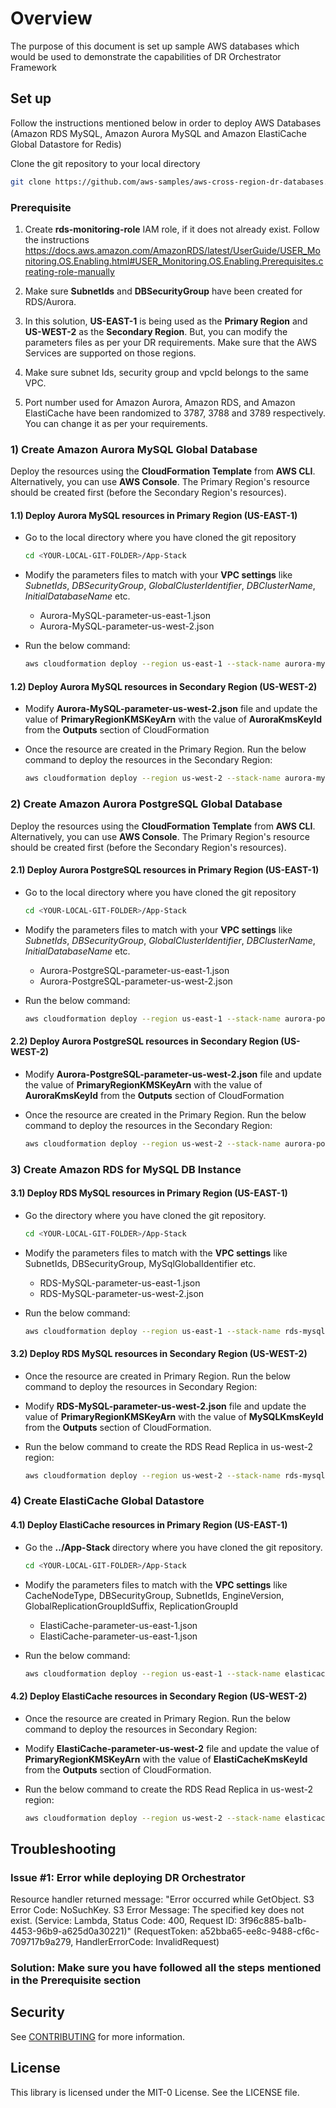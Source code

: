 # Overview
The purpose of this document is set up sample AWS databases which would be used to demonstrate the capabilities of DR Orchestrator Framework

## Set up

Follow the instructions mentioned below in order to deploy AWS Databases (Amazon RDS MySQL, Amazon Aurora MySQL and Amazon ElastiCache Global Datastore for Redis)

Clone the git repository to your local directory

 ```bash 
git clone https://github.com/aws-samples/aws-cross-region-dr-databases.git
```

### Prerequisite

1. Create <b>rds-monitoring-role</b> IAM role, if it does not already exist. Follow the instructions https://docs.aws.amazon.com/AmazonRDS/latest/UserGuide/USER_Monitoring.OS.Enabling.html#USER_Monitoring.OS.Enabling.Prerequisites.creating-role-manually  
    
2. Make sure <b>SubnetIds</b> and <b>DBSecurityGroup</b> have been created for RDS/Aurora. 

3. In this solution, <b>US-EAST-1</b> is being used as the <b>Primary Region</b> and <b>US-WEST-2</b> as the <b>Secondary Region</b>. But, you can modify the parameters files as per your DR requirements. Make sure that the AWS Services are supported on those regions.

4. Make sure subnet Ids, security group and vpcId belongs to the same VPC.

5. Port number used for Amazon Aurora, Amazon RDS, and Amazon ElastiCache have been randomized to 3787, 3788 and 3789 respectively. You can change it as per your requirements. 

### 1) Create Amazon Aurora MySQL Global Database
Deploy the resources using the <b>CloudFormation Template</b> from <b>AWS CLI</b>. Alternatively, you can use <b>AWS Console</b>. The Primary Region's resource should be created first (before the Secondary Region's resources).

#### 1.1) Deploy Aurora MySQL resources in Primary Region (US-EAST-1)

- Go to the local directory where you have cloned the git repository

   ```bash
  cd <YOUR-LOCAL-GIT-FOLDER>/App-Stack
  ```

- Modify the parameters files to match with your <b>VPC settings</b> like <i>SubnetIds</i>, <i>DBSecurityGroup</i>, <i>GlobalClusterIdentifier</i>, <i>DBClusterName</i>, <i>InitialDatabaseName</i> etc.

  - Aurora-MySQL-parameter-us-east-1.json
  - Aurora-MySQL-parameter-us-west-2.json

- Run the below command:

  ```bash
  aws cloudformation deploy --region us-east-1 --stack-name aurora-mysql-app-stack --template-file Aurora-MySQL-Primary.yaml --parameter-overrides file://Aurora-MySQL-parameter-us-east-1.json --capabilities CAPABILITY_AUTO_EXPAND CAPABILITY_NAMED_IAM CAPABILITY_IAM --disable-rollback
  ```

#### 1.2) Deploy Aurora MySQL resources in Secondary Region (US-WEST-2)

- Modify <b>Aurora-MySQL-parameter-us-west-2.json</b> file and update the value of <b>PrimaryRegionKMSKeyArn</b> 
with the value of <b>AuroraKmsKeyId</b> from the <b>Outputs</b> section of CloudFormation 

- Once the resource are created in the Primary Region. Run the below command to deploy the resources in the Secondary Region:

  ```bash
  aws cloudformation deploy --region us-west-2 --stack-name aurora-mysql-app-stack --template-file Aurora-MySQL-DR.yaml --parameter-overrides file://Aurora-MySQL-parameter-us-west-2.json --capabilities CAPABILITY_AUTO_EXPAND CAPABILITY_NAMED_IAM CAPABILITY_IAM --disable-rollback
  ```

### 2) Create Amazon Aurora PostgreSQL Global Database
Deploy the resources using the <b>CloudFormation Template</b> from <b>AWS CLI</b>. Alternatively, you can use <b>AWS Console</b>. The Primary Region's resource should be created first (before the Secondary Region's resources).

#### 2.1) Deploy Aurora PostgreSQL resources in Primary Region (US-EAST-1)

- Go to the local directory where you have cloned the git repository

   ```bash
  cd <YOUR-LOCAL-GIT-FOLDER>/App-Stack
  ```

- Modify the parameters files to match with your <b>VPC settings</b> like <i>SubnetIds</i>, <i>DBSecurityGroup</i>, <i>GlobalClusterIdentifier</i>, <i>DBClusterName</i>, <i>InitialDatabaseName</i> etc.

  - Aurora-PostgreSQL-parameter-us-east-1.json
  - Aurora-PostgreSQL-parameter-us-west-2.json

- Run the below command:

  ```bash
  aws cloudformation deploy --region us-east-1 --stack-name aurora-postgres-app-stack --template-file Aurora-PostgreSQL-Primary.yaml --parameter-overrides file://Aurora-PostgreSQL-parameter-us-east-1.json --capabilities CAPABILITY_AUTO_EXPAND CAPABILITY_NAMED_IAM CAPABILITY_IAM --disable-rollback
  ```

#### 2.2) Deploy Aurora PostgreSQL resources in Secondary Region (US-WEST-2)

- Modify <b>Aurora-PostgreSQL-parameter-us-west-2.json</b> file and update the value of <b>PrimaryRegionKMSKeyArn</b> 
with the value of <b>AuroraKmsKeyId</b> from the <b>Outputs</b> section of CloudFormation 

- Once the resource are created in the Primary Region. Run the below command to deploy the resources in the Secondary Region:

  ```bash
  aws cloudformation deploy --region us-west-2 --stack-name aurora-postgres-app-stack --template-file Aurora-PostgreSQL-DR.yaml --parameter-overrides file://Aurora-PostgreSQL-parameter-us-west-2.json --capabilities CAPABILITY_AUTO_EXPAND CAPABILITY_NAMED_IAM CAPABILITY_IAM --disable-rollback


### 3) Create Amazon RDS for MySQL DB Instance

#### 3.1) Deploy RDS MySQL resources in Primary Region (US-EAST-1)

- Go the directory where you have cloned the git repository.

  ```bash
  cd <YOUR-LOCAL-GIT-FOLDER>/App-Stack
  ```

- Modify the parameters files to match with the <b>VPC settings</b> like SubnetIds, DBSecurityGroup, MySqlGlobalIdentifier etc.
  
  - RDS-MySQL-parameter-us-east-1.json
  - RDS-MySQL-parameter-us-west-2.json

- Run the below command:

  ```bash
  aws cloudformation deploy --region us-east-1 --stack-name rds-mysql-app-stack --template-file RDS-MySQL-Primary.yaml --parameter-overrides file://RDS-MySQL-parameter-us-east-1.json --capabilities CAPABILITY_AUTO_EXPAND CAPABILITY_NAMED_IAM CAPABILITY_IAM --disable-rollback
  ```

#### 3.2) Deploy RDS MySQL resources in Secondary Region (US-WEST-2)

- Once the resource are created in Primary Region. Run the below command to deploy the resources in Secondary Region:

- Modify <b>RDS-MySQL-parameter-us-west-2.json</b> file and update the value of <b>PrimaryRegionKMSKeyArn</b> with the value of <b>MySQLKmsKeyId</b> from the <b>Outputs</b> section of CloudFormation. 

- Run the below command to create the RDS Read Replica in us-west-2 region:

  ```bash
  aws cloudformation deploy --region us-west-2 --stack-name rds-mysql-app-stack --template-file RDS-MySQL-DR.yaml --parameter-overrides file://RDS-MySQL-parameter-us-west-2.json --capabilities CAPABILITY_AUTO_EXPAND CAPABILITY_NAMED_IAM CAPABILITY_IAM --disable-rollback
  ```


### 4) Create ElastiCache Global Datastore

#### 4.1) Deploy ElastiCache resources in Primary Region (US-EAST-1)

- Go the <b>../App-Stack </b> directory where you have cloned the git repository.

  ```bash
  cd <YOUR-LOCAL-GIT-FOLDER>/App-Stack
  ```

- Modify the parameters files to match with the <b>VPC settings</b> like CacheNodeType, DBSecurityGroup, SubnetIds, EngineVersion, GlobalReplicationGroupIdSuffix, ReplicationGroupId

  - ElastiCache-parameter-us-east-1.json
  - ElastiCache-parameter-us-east-1.json

- Run the below command:

  ```bash
  aws cloudformation deploy --region us-east-1 --stack-name elasticache-ds-app-stack --template-file ElastiCache-Primary.yaml --parameter-overrides file://ElastiCache-parameter-us-east-1.json --capabilities CAPABILITY_AUTO_EXPAND CAPABILITY_NAMED_IAM CAPABILITY_IAM --disable-rollback
  ```

#### 4.2) Deploy ElastiCache resources in Secondary Region (US-WEST-2)

- Once the resource are created in Primary Region. Run the below command to deploy the resources in Secondary Region:

- Modify <b>ElastiCache-parameter-us-west-2</b> file and update the value of <b>PrimaryRegionKMSKeyArn</b> with the value of <b>ElastiCacheKmsKeyId</b> from the <b>Outputs</b> section of CloudFormation. 

- Run the below command to create the RDS Read Replica in us-west-2 region:

  ```bash
  aws cloudformation deploy --region us-west-2 --stack-name elasticache-ds-app-stack --template-file ElastiCache-DR.yaml --parameter-overrides file://ElastiCache-parameter-us-west-2.json --capabilities CAPABILITY_AUTO_EXPAND CAPABILITY_NAMED_IAM CAPABILITY_IAM --disable-rollback
  ```


## Troubleshooting

### Issue #1: Error while deploying DR Orchestrator
Resource handler returned message: "Error occurred while GetObject. S3 Error Code: NoSuchKey. S3 Error Message: The specified key does not exist. (Service: Lambda, Status Code: 400, Request ID: 3f96c885-ba1b-4453-96b9-a625d0a30221)" (RequestToken: a52bba65-ee8c-9488-cf6c-709717b9a279, HandlerErrorCode: InvalidRequest)

### Solution: Make sure you have followed all the steps mentioned in the Prerequisite section

## Security

See [CONTRIBUTING](CONTRIBUTING.md#security-issue-notifications) for more information.

## License

This library is licensed under the MIT-0 License. See the LICENSE file.